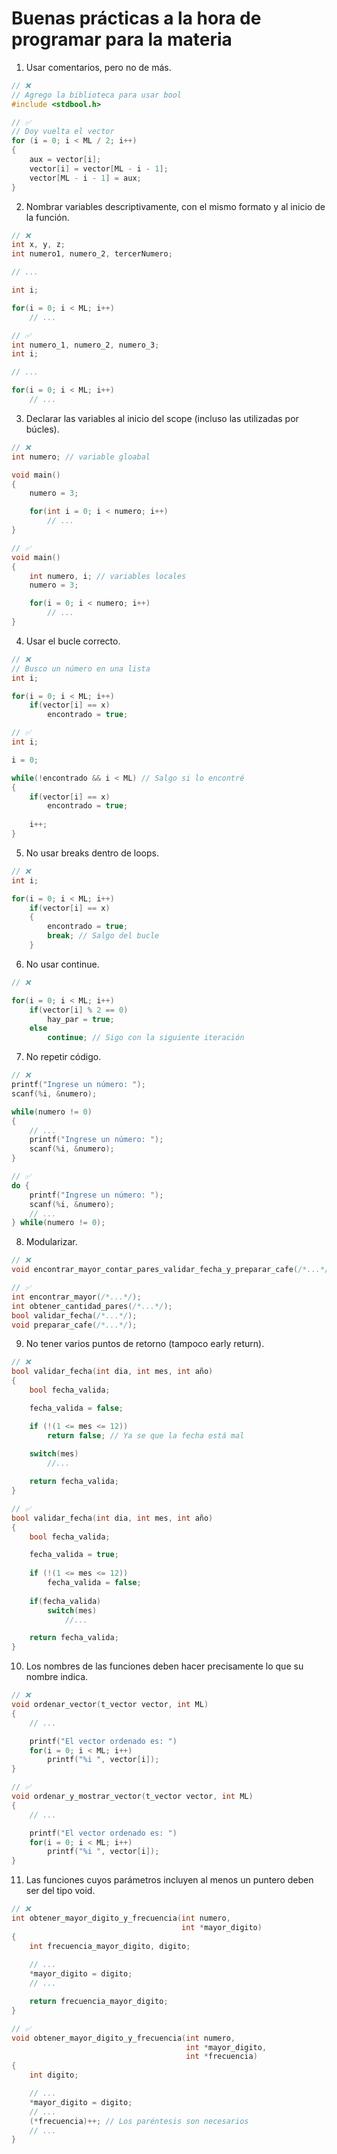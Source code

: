 # Buenas prácticas a la hora de programar para la materia

1. Usar comentarios, pero no de más.

```C
// ❌
// Agrego la biblioteca para usar bool
#include <stdbool.h>

// ✅
// Doy vuelta el vector
for (i = 0; i < ML / 2; i++)
{
    aux = vector[i];
    vector[i] = vector[ML - i - 1];
    vector[ML - i - 1] = aux;
}

```

2. Nombrar variables descriptivamente, con el mismo formato y al inicio de la función.

```C
// ❌
int x, y, z;
int numero1, numero_2, tercerNumero;

// ...

int i;

for(i = 0; i < ML; i++)
    // ...

// ✅
int numero_1, numero_2, numero_3;
int i;

// ...

for(i = 0; i < ML; i++)
    // ...
```

3. Declarar las variables al inicio del scope (incluso las utilizadas por búcles).

```C
// ❌
int numero; // variable gloabal

void main()
{
    numero = 3;

    for(int i = 0; i < numero; i++)
        // ...
}

// ✅
void main()
{
    int numero, i; // variables locales
    numero = 3;

    for(i = 0; i < numero; i++)
        // ...
}
```

4. Usar el bucle correcto.

```C
// ❌
// Busco un número en una lista
int i;

for(i = 0; i < ML; i++)
    if(vector[i] == x)
        encontrado = true;

// ✅
int i;

i = 0;

while(!encontrado && i < ML) // Salgo si lo encontré
{
    if(vector[i] == x)
        encontrado = true;
    
    i++;
}
```

5. No usar breaks dentro de loops.

```C
// ❌
int i;

for(i = 0; i < ML; i++)
    if(vector[i] == x)
    {
        encontrado = true;
        break; // Salgo del bucle
    }
```

6. No usar continue.

```C
// ❌

for(i = 0; i < ML; i++)
    if(vector[i] % 2 == 0)
        hay_par = true;
    else
        continue; // Sigo con la siguiente iteración
```

7. No repetir código.

```C
// ❌
printf("Ingrese un número: ");
scanf(%i, &numero);

while(numero != 0)
{
    // ...
    printf("Ingrese un número: ");
    scanf(%i, &numero);
}

// ✅
do {
    printf("Ingrese un número: ");
    scanf(%i, &numero);
    // ...
} while(numero != 0);
```

8. Modularizar.

```C
// ❌
void encontrar_mayor_contar_pares_validar_fecha_y_preparar_cafe(/*...*/);

// ✅
int encontrar_mayor(/*...*/);
int obtener_cantidad_pares(/*...*/);
bool validar_fecha(/*...*/);
void preparar_cafe(/*...*/);
```

9. No tener varios puntos de retorno (tampoco early return).

```C
// ❌
bool validar_fecha(int dia, int mes, int año)
{
    bool fecha_valida;

    fecha_valida = false;

    if (!(1 <= mes <= 12))
        return false; // Ya se que la fecha está mal
    
    switch(mes)
        //...

    return fecha_valida;
}

// ✅
bool validar_fecha(int dia, int mes, int año)
{
    bool fecha_valida;

    fecha_valida = true;
    
    if (!(1 <= mes <= 12))
        fecha_valida = false;
    
    if(fecha_valida)
        switch(mes)
            //...

    return fecha_valida;
}
```

10. Los nombres de las funciones deben hacer precisamente lo que su nombre indica.

```C
// ❌
void ordenar_vector(t_vector vector, int ML)
{
    // ...

    printf("El vector ordenado es: ")
    for(i = 0; i < ML; i++)
        printf("%i ", vector[i]);
}

// ✅
void ordenar_y_mostrar_vector(t_vector vector, int ML)
{
    // ...

    printf("El vector ordenado es: ")
    for(i = 0; i < ML; i++)
        printf("%i ", vector[i]);
}
```

11. Las funciones cuyos parámetros incluyen al menos un puntero deben ser del tipo void.

```C
// ❌
int obtener_mayor_digito_y_frecuencia(int numero, 
                                      int *mayor_digito)
{
    int frecuencia_mayor_digito, digito;
    
    // ...
    *mayor_digito = digito;
    // ...

    return frecuencia_mayor_digito;
}

// ✅
void obtener_mayor_digito_y_frecuencia(int numero,
                                       int *mayor_digito,
                                       int *frecuencia)
{
    int digito;

    // ...
    *mayor_digito = digito;
    // ...
    (*frecuencia)++; // Los paréntesis son necesarios
    // ...
}
```